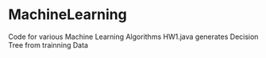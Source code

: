# MachineLearning
Code for various Machine Learning Algorithms
HW1.java generates Decision Tree from trainning Data

